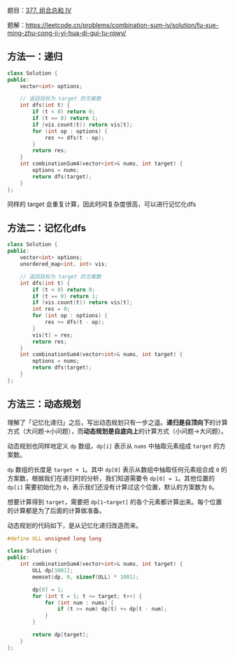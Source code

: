 题目：[377. 组合总和 Ⅳ](https://leetcode.cn/problems/combination-sum-iv/)

题解：https://leetcode.cn/problems/combination-sum-iv/solution/fu-xue-ming-zhu-cong-ji-yi-hua-di-gui-tu-rqwy/

## 方法一：递归

```c++
class Solution {
public:
    vector<int> options;

    // 返回目标为 target 的方案数
    int dfs(int t) {
        if (t < 0) return 0;
        if (t == 0) return 1;
        if (vis.count(t)) return vis[t];
        for (int op : options) {
            res += dfs(t - op);
        }
        return res;
    }
    int combinationSum4(vector<int>& nums, int target) {
        options = nums;
        return dfs(target);
    }
};
```

同样的 target 会重复计算，因此时间复杂度很高，可以进行记忆化dfs

## 方法二：记忆化dfs

```c++
class Solution {
public:
    vector<int> options;
    unordered_map<int, int> vis;

    // 返回目标为 target 的方案数
    int dfs(int t) {
        if (t < 0) return 0;
        if (t == 0) return 1;
        if (vis.count(t)) return vis[t];
        int res = 0;
        for (int op : options) {
            res += dfs(t - op);
        }
        vis[t] = res;
        return res;
    }
    int combinationSum4(vector<int>& nums, int target) {
        options = nums;
        return dfs(target);
    }
};
```

## 方法三：动态规划

理解了「记忆化递归」之后，写出动态规划只有一步之遥。**递归是自顶向下**的计算方式（大问题->小问题），而**动态规划是自底向上**的计算方式（小问题->大问题）。

动态规划也同样地定义 `dp` 数组，`dp[i]` 表示从 `nums` 中抽取元素组成 `target` 的方案数。

`dp` 数组的长度是 `target + 1`。其中 `dp[0]` 表示从数组中抽取任何元素组合成 `0` 的方案数，根据我们在递归时的分析，我们知道需要令 `dp[0] = 1`。其他位置的 `dp[i]` 需要初始化为 `0`，表示我们还没有计算过这个位置，默认的方案数为 `0`。

想要计算得到 `target`，需要把 `dp[1~target]` 的各个元素都计算出来。每个位置的计算都是为了后面的计算做准备。

动态规划的代码如下，是从记忆化递归改造而来。

```c++
#define ULL unsigned long long

class Solution {
public:
    int combinationSum4(vector<int>& nums, int target) {
        ULL dp[1001];
        memset(dp, 0, sizeof(ULL) * 1001);

        dp[0] = 1;
        for (int t = 1; t <= target; t++) {
            for (int num : nums) {
                if (t >= num) dp[t] += dp[t - num];
            }
        }

        return dp[target];
    }
};
```

